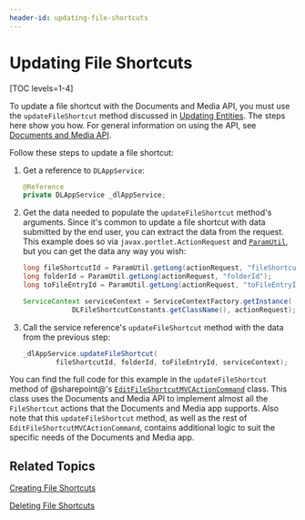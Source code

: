 ```yaml
---
header-id: updating-file-shortcuts
---
```


# Updating File Shortcuts

[TOC levels=1-4]

To update a file shortcut with the Documents and Media API, you must use the 
`updateFileShortcut` method discussed in 
[Updating Entities](/docs/7-2/frameworks/-/knowledge_base/f/updating-entities). 
The steps here show you how. For general information on using the API, see 
[Documents and Media API](/docs/7-2/frameworks/-/knowledge_base/f/documents-and-media-api). 

Follow these steps to update a file shortcut:

1.  Get a reference to `DLAppService`: 

    ```java
    @Reference
    private DLAppService _dlAppService;
    ```

2.  Get the data needed to populate the `updateFileShortcut` method's arguments. 
    Since it's common to update a file shortcut with data submitted by the end 
    user, you can extract the data from the request. This example does so via 
    `javax.portlet.ActionRequest` and 
    [`ParamUtil`](@platform-ref@/7.2-latest/javadocs/portal-kernel/com/liferay/portal/kernel/util/ParamUtil.html), 
    but you can get the data any way you wish: 

    ```java
    long fileShortcutId = ParamUtil.getLong(actionRequest, "fileShortcutId");
    long folderId = ParamUtil.getLong(actionRequest, "folderId");
    long toFileEntryId = ParamUtil.getLong(actionRequest, "toFileEntryId");

    ServiceContext serviceContext = ServiceContextFactory.getInstance(
                DLFileShortcutConstants.getClassName(), actionRequest);
    ```

<!-- Uncomment once article is available
    For more information on `ServiceContext`, see the tutorial 
    Understanding ServiceContext. 
-->

3.  Call the service reference's `updateFileShortcut` method with the data from 
    the previous step: 

    ```java
    _dlAppService.updateFileShortcut(
            fileShortcutId, folderId, toFileEntryId, serviceContext);
    ```

You can find the full code for this example in the `updateFileShortcut` method 
of @sharepoint@'s 
[`EditFileShortcutMVCActionCommand`](https://github.com/liferay/liferay-portal/blob/master/modules/apps/document-library/document-library-web/src/main/java/com/liferay/document/library/web/internal/portlet/action/EditFileShortcutMVCActionCommand.java) 
class. This class uses the Documents and Media API to implement almost all the 
`FileShortcut` actions that the Documents and Media app supports. Also note that 
this `updateFileShortcut` method, as well as the rest of 
`EditFileShortcutMVCActionCommand`, contains additional logic to suit the 
specific needs of the Documents and Media app. 

## Related Topics

[Creating File Shortcuts](/docs/7-2/frameworks/-/knowledge_base/f/creating-file-shortcuts)

[Deleting File Shortcuts](/docs/7-2/frameworks/-/knowledge_base/f/deleting-file-shortcuts)
